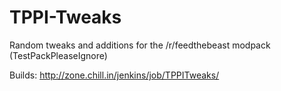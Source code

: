 TPPI-Tweaks
===========
Random tweaks and additions for the /r/feedthebeast modpack (TestPackPleaseIgnore)

Builds: http://zone.chill.in/jenkins/job/TPPITweaks/
